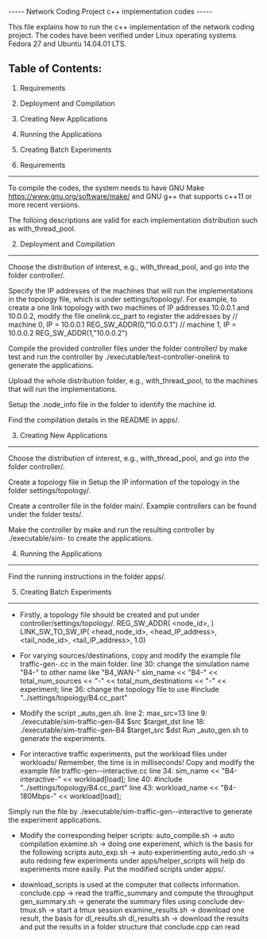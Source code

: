 ----- Network Coding Project c++ implementation codes -----

This file explains how to run the c++ implementation of the
network coding project. The codes have been verified under
Linux operating systems Fedora 27 and Ubuntu 14.04.01 LTS.

Table of Contents:
------------------

1) Requirements
2) Deployment and Compilation
3) Creating New Applications
4) Running the Applications
5) Creating Batch Experiments


1) Requirements
---------------

To compile the codes, the system needs to have GNU Make
    https://www.gnu.org/software/make/
and GNU g++ that supports c++11 or more recent versions.

The folloing descriptions are valid for each implementation
distribution such as with_thread_pool.


2) Deployment and Compilation
-----------------------------

Choose the distribution of interest, e.g., with_thread_pool,
and go into the folder controller/.

Specify the IP addresses of the machines that will run the 
implementations in the topology file, which is under
settings/topology/. For example, to create a one link topology
with two machines of IP addresses 10.0.0.1 and 10.0.0.2,
modify the file onelink.cc_part to register the addresses by
    // machine 0, IP = 10.0.0.1
    REG_SW_ADDR(0,"10.0.0.1") 
    // machine 1, IP = 10.0.0.2
    REG_SW_ADDR(1,"10.0.0.2")

Compile the provided controller files under the folder
controller/ by
    make test
and run the controller by
    ./executable/test-controller-onelink
to generate the applications.

Upload the whole distribution folder, e.g., with_thread_pool,
to the machines that will run the implementations.

Setup the .node_info file in the folder to identify the 
machine id.

Find the compilation details in the README in apps/. 


3) Creating New Applications
----------------------------

Choose the distribution of interest, e.g., with_thread_pool,
and go into the folder controller/.

Create a topology file in Setup the IP information of the topology
in the folder settings/topology/.

Create a controller file in the folder main/. Example controllers
can be found under the folder tests/.

Make the controller by
    make
and run the resulting controller by 
    ./executable/sim-<controller name>
to create the applications.


4) Running the Applications
---------------------------

Find the running instructions in the folder apps/.


5) Creating Batch Experiments
-----------------------------

- Firstly, a topology file should be created and put under controller/settings/topology/.
REG_SW_ADDR( <node_id>, <one addresses for local socket> )
LINK_SW_TO_SW_IP( <head_node_id>, <head_IP_address>,  <tail_node_id>, <tail_IP_address>, 1.0)

- For varying sources/destinations, copy and modify the example file
    traffic-gen-<topology name>.cc
in the main folder. 
line 30: change the simulation name "B4-" to other name like "B4_WAN-"
    sim_name << "B4-" << total_num_sources << "-" << total_num_destinations << "-" << experiment;
line 36: change the topology file to use
    #include "../settings/topology/B4.cc_part"

- Modify the script <topology name>_auto_gen.sh.
line 2:  max_src=13
line 9:    ./executable/sim-traffic-gen-B4 $src $target_dst
line 18:   ./executable/sim-traffic-gen-B4 $target_src $dst
Run <topology name>_auto_gen.sh to generate the experiments.

- For interactive traffic experiments, put the workload files under workloads/
Remember, the time is in milliseconds!
Copy and modify the example file
    traffic-gen-<topology name>-interactive.cc
line 34:
    sim_name << "B4-interactive-" << workload[load];
line 40:
    #include "../settings/topology/B4.cc_part"
line 43:
    workload_name << "B4-180Mbps-" << workload[load];

Simply run the file by ./executable/sim-traffic-gen-<topology name>-interactive
to generate the experiment applications.

- Modify the corresponding helper scripts:
auto_compile.sh   -> auto compilation
examine.sh        -> doing one experiment, which is the basis for the following scripts
auto_exp.sh       -> auto experimenting
auto_redo.sh      -> auto redoing few experiments
under apps/helper_scripts will help do experiments more easily.
Put the modified scripts under apps/.

- download_scripts is used at the computer that collects information.
conclude.cpp       -> read the traffic_summary and compute the throughput
gen_summary.sh     -> generate the summary files using conclude
dev-tmux.sh        -> start a tmux session
examine_results.sh -> download one result, the basis for dl_results.sh
dl_results.sh      -> download the results and put the results in a folder structure 
                      that conclude.cpp can read
